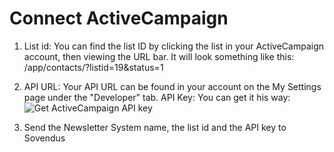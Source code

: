 # Connect ActiveCampaign

1. List id: You can find the list ID by clicking the list in your ActiveCampaign account, then viewing the URL bar. It will look something like this: /app/contacts/?listid=19&status=1

2. API URL: Your API URL can be found in your account on the My Settings page under the "Developer" tab. API Key: You can get it his way:
   ![Get ActiveCampaign API key](https://raw.githubusercontent.com/Sovendus-GmbH/Sovendus-Leads-Documentation/main/SupportedSystems/activeCampaign/get-api-key.png)

3. Send the Newsletter System name, the list id and the API key to Sovendus
